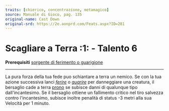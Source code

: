 ```yaml
---
traits: [chierico, concentrazione, metamagico]
source: Manuale di Gioco, pag. 135
original-name: Cast Down
original-srd: https://2e.aonprd.com/Feats.aspx?ID=281
---
```


# Scagliare a Terra :1: - Talento 6

**Prerequisiti**
[sorgente di ferimento o guarigione](/classi/chierico#sorgente-divina)

---

La pura forza della tua fede puo schiantare a terra un nemico. Se con la tua
azione successiva lanci _[ferire](/incantesimi/ferire)_ o
_[guarire](/incantesimi/guarire)_ per danneggiare una creatura, il bersaglio
cade a terra [prono](/condizioni/prono) se subisce danni di qualunque tipo
dall'incantesimo. Se il bersaglio ottiene un fallimento critico nel tiro
salvezza contro l'incantesimo, subisce inoltre penalità di status -3 metri alla
sua Velocità per 1 minuto.

